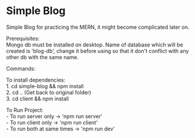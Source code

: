 # Simple Blog
Simple Blog for practicing the MERN, it might become complicated later on.

Prerequisites:<br />
  Mongo db must be installed on desktop. Name of database which will be created is 'blog-db', change it before using so that it don't conflict with any other db with the same name.

Commands:

  To install dependencies: <br />
    1. cd simple-blog && npm install <br />
    2. cd .. (Get back to original folder)<br />
    3. cd client && npm install <br />

 
  To Run Project:<br />
    - To run server only -> 'npm run server'<br />
    - To run client only -> 'npm run client'<br />
    - To run both at same times -> 'npm run dev'
